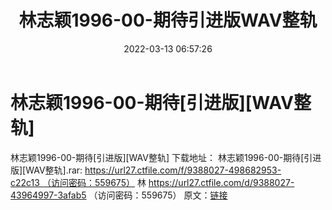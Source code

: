 ﻿---
title: 林志颖1996-00-期待引进版WAV整轨
date: 2022-03-13 06:57:26
categories: WAV车载音乐、镜像
tags: 华语中文
---
# 林志颖1996-00-期待[引进版][WAV整轨]

林志颖1996-00-期待[引进版][WAV整轨]
下载地址：
林志颖1996-00-期待[引进版][WAV整轨].rar: https://url27.ctfile.com/f/9388027-498682953-c22c13 （访问密码：559675）
林
https://url27.ctfile.com/d/9388027-43964997-3afab5
（访问密码：559675）
原文：[链接](https://blog.sina.com.cn/s/blog_1647c7e7601030w6g.html)